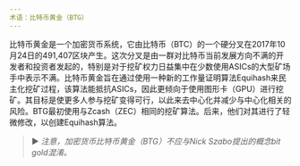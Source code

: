 ```yaml
---
术语：比特币黄金（BTG）
---
```


比特币黄金是一个加密货币系统，它由比特币（BTC）的一个硬分叉在2017年10月24日的491,407区块产生。这次分叉是由一群对比特币当前发展方向不满的开发者和投资者发起的，特别是对于挖矿权力日益集中在少数使用ASICs的大型矿场手中表示不满。比特币黄金旨在通过使用一种新的工作量证明算法Equihash来民主化挖矿过程，该算法能抵抗ASICs，因此更倾向于使用图形卡（GPU）进行挖矿。其目标是使更多人参与挖矿变得可行，以此来去中心化并减少与中心化相关的风险。BTG最初使用与Zcash（ZEC）相同的挖矿算法。后来，他们对其进行了轻微修改，以创建Equihash算法。

> ► *注意，加密货币比特币黄金（BTG）不应与Nick Szabo提出的概念bit gold混淆。*